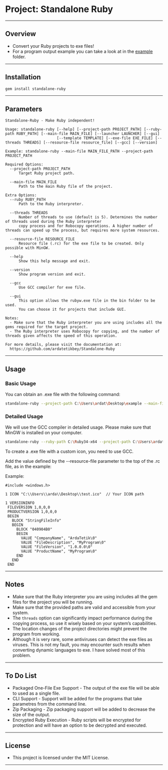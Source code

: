 # Project: Standalone Ruby

---

## Overview

- Convert your Ruby projects to exe files!
- For a program output example you can take a look at in the [example](https://github.com/ardatetikbey/Standalone-Ruby/tree/main/example) folder.

---

## Installation

```bash
gem install standalone-ruby
```

---

## Parameters

```
Standalone-Ruby - Make Ruby independent!

Usage: standalone-ruby [--help] [--project-path PROJECT_PATH] [--ruby-path RUBY_PATH] [--main-file MAIN_FILE] [--launcher LAUNCHER] [--gui]
                       [--template TEMPLATE] [--exe-file EXE_FILE] [--threads THREADS] [--resource-file resource_file] [--gcc] [--version]

Example: standalone-ruby --main-file MAIN_FILE_PATH --project-path PROJECT_PATH

Required Options:
  --project-path PROJECT_PATH
      Target Ruby project path.

  --main-file MAIN_FILE
      Path to the main Ruby file of the project.

Extra Options:
  --ruby RUBY_PATH
      Path to the Ruby interpreter.

  --threads THREADS
      Number of threads to use (default is 5). Determines the number of threads used during the Ruby interpreter
      copy process and for Robocopy operations. A higher number of threads can speed up the process, but requires more system resources.

  --resource-file RESOURCE_FILE
      Resource file (.rc) for the exe file to be created. Only possible with MinGW.

  --help
      Show this help message and exit.

  --version
      Show program version and exit.

  --gcc
      Use GCC compiler for exe file.

  --gui
      This option allows the rubyw.exe file in the bin folder to be used.
      You can choose it for projects that include GUI.

Notes:
  - Make sure that the Ruby interpreter you are using includes all the gems required for the target project.
  - The Ruby interpreter uses Robocopy for copying, and the number of threads given affects the speed of this operation.

For more details, please visit the documentation at:
  https://github.com/ardatetikbey/Standalone-Ruby
```

---

## Usage

### Basic Usage
You can obtain an .exe file with the following command:

```bash
standalone-ruby --project-path C:\Users\ardat\Desktop\example --main-file C:\Users\ardat\Desktop\example\main.rb
```

### Detailed Usage
We will use the GCC compiler in detailed usage. Please make sure that MinGW is installed on your computer.

```bash
standalone-ruby --ruby-path C:\Ruby34-x64 --project-path C:\Users\ardat\Desktop\example --main-file C:\Users\ardat\Desktop\example\main.rb --gcc --resource-file C:\Users\ardat\Desktop\C\program.rc
```

To create a .exe file with a custom icon, you need to use GCC.

Add the value defined by the --resource-file parameter to the top of the .rc file, as in the example:

Example:

```
#include <windows.h>

1 ICON "C:\\Users\\arda\\Desktop\\test.ico"  // Your ICON path

1 VERSIONINFO
 FILEVERSION 1,0,0,0
 PRODUCTVERSION 1,0,0,0
 BEGIN
   BLOCK "StringFileInfo"
   BEGIN
     BLOCK "040904B0"
     BEGIN
       VALUE "CompanyName", "ArdaTetik\0"
       VALUE "FileDescription", "MyProgram\0"
       VALUE "FileVersion", "1.0.0.0\0"
       VALUE "ProductName", "MyProgram\0"
     END
   END
 END

```

---

## Notes

- Make sure that the Ruby interpreter you are using includes all the gem files for the project you will be running.
- Make sure that the provided paths are valid and accessible from your system.
- The `threads` option can significantly impact performance during the copying process, so use it wisely based on your system’s capabilities.
- The location changes of the project directories might prevent the program from working.
- Although it is very rare, some antiviruses can detect the exe files as viruses. This is not my fault,
  you may encounter such results when converting dynamic languages ​​to exe. I have solved most of this problem.

---

## To Do List

- Packaged One-File Exe Support - The output of the exe file will be able to used as a single file.
- CLI Support - Support will be added for the programs that take parametres from the command line.
- Zip Packaging - Zip packaging support will be added to decrease the size of the output.
- Encrypted Ruby Execution - Ruby scripts will be encrypted for protection and will have an option to be decrypted and executed.

---

## License

- This project is licensed under the MIT License.

---
